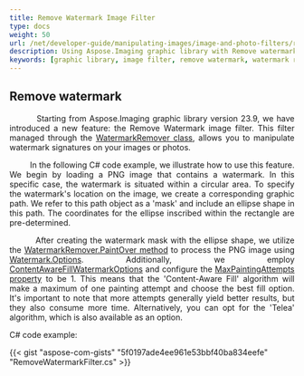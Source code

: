 ```yaml
---
title: Remove Watermark Image Filter
type: docs
weight: 50
url: /net/developer-guide/manipulating-images/image-and-photo-filters/remove-watermark-filter/
description: Using Aspose.Imaging graphic library with Remove watermark image filter. C# code example provided.
keywords: [graphic library, image filter, remove watermark, watermark remover, watermark mask, watermark options, graphic path, content-aware fill, Telea algorithm, maximal painting attempts, paint over]
---
```


## Remove watermark

<p align='justify'>
&nbsp;&nbsp;&nbsp;&nbsp;&nbsp;&nbsp;&nbsp;&nbsp;
Starting from Aspose.Imaging graphic library version 23.9, we have introduced a new feature: the Remove Watermark image filter. This filter managed through the <a href="https://reference.aspose.com/imaging/net/aspose.imaging.watermark/watermarkremover/">WatermarkRemover class</a>, allows you to manipulate watermark signatures on your images or photos.
</p>

<p align='justify'>
&nbsp;&nbsp;&nbsp;&nbsp;&nbsp;&nbsp;&nbsp;&nbsp;
In the following C# code example, we illustrate how to use this feature. We begin by loading a PNG image that contains a watermark. In this specific case, the watermark is situated within a circular area. To specify the watermark's location on the image, we create a corresponding graphic path. We refer to this path object as a 'mask' and include an ellipse shape in this path. The coordinates for the ellipse inscribed within the rectangle are pre-determined.
</p>

<p align='justify'>
&nbsp;&nbsp;&nbsp;&nbsp;&nbsp;&nbsp;&nbsp;&nbsp;
After creating the watermark mask with the ellipse shape, we utilize the <a href="https://reference.aspose.com/imaging/net/aspose.imaging.watermark/watermarkremover/paintover/">WatermarkRemover.PaintOver method</a> to process the PNG image using <a href="https://reference.aspose.com/imaging/net/aspose.imaging.watermark.options/">Watermark.Options</a>. Additionally, we employ <a href="https://reference.aspose.com/imaging/net/aspose.imaging.watermark.options/contentawarefillwatermarkoptions/">ContentAwareFillWatermarkOptions</a> and configure the <a href="https://reference.aspose.com/imaging/net/aspose.imaging.watermark.options/contentawarefillwatermarkoptions/maxpaintingattempts/">MaxPaintingAttempts property</a> to be 1. This means that the 'Content-Aware Fill' algorithm will make a maximum of one painting attempt and choose the best fill option. It's important to note that more attempts generally yield better results, but they also consume more time. Alternatively, you can opt for the 'Telea' algorithm, which is also available as an option.
</p>

C# code example:

{{< gist "aspose-com-gists" "5f0197ade4ee961e53bbf40ba834eefe" "RemoveWatermarkFilter.cs" >}}
